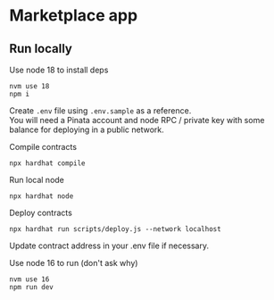 # Marketplace app

## Run locally

Use node 18 to install deps
```
nvm use 18
npm i
```

Create `.env` file using `.env.sample` as a reference.  
You will need a Pinata account and node RPC / private key with some balance for deploying in a public network.

Compile contracts
```
npx hardhat compile
```

Run local node
```
npx hardhat node
```

Deploy contracts
```
npx hardhat run scripts/deploy.js --network localhost
```

Update contract address in your .env file if necessary.

Use node 16 to run (don't ask why)
```
nvm use 16
npm run dev
```
